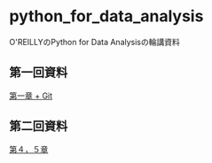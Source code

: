 python_for_data_analysis
========================

O'REILLYのPython for Data Analysisの輪講資料

## 第一回資料
[第一章 + Git](http://www.slideshare.net/makotokawano12/python-for-data-analysisgit)

## 第二回資料
[]()
[第４，５章](http://www.slideshare.net/makotokawano12/python-for-data-anaysis)

